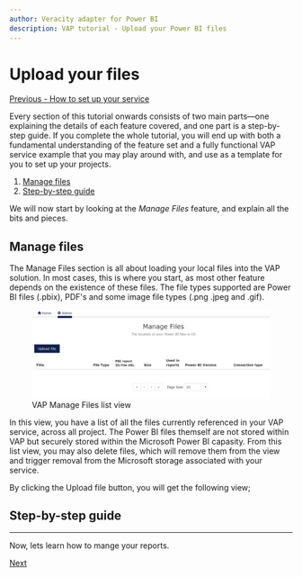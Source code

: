 ```yaml
---
author: Veracity adapter for Power BI
description: VAP tutorial - Upload your Power BI files
---
```


# Upload your files
[Previous - How to set up your service](2-how-to-set-up-your-service.md)


Every section of this tutorial onwards consists of two main parts—one explaining the details of each feature covered, and one part is a step-by-step guide. If you complete the whole tutorial, you will end up with both a fundamental understanding of the feature set and a fully functional VAP service example that you may play around with, and use as a template for you to set up your projects. 

1. [Manage files](##Manage-Files)
2. [Step-by-step guide](##Step-by-step-guide)

We will now start by looking at the <i>Manage Files</i> feature, and explain all the bits and pieces.

## Manage files
The Manage Files section is all about loading your local files into the VAP solution. In most cases, this is where you start, as most other feature depends on the existence of these files. The file types supported are Power BI files (.pbix), PDF's and some image file types (.png .jpeg and .gif). 

<figure>
	<img src="assets/manageFilesEmpty.png"/>
	<figcaption>VAP Manage Files list view</figcaption>
</figure>
In this view, you have a list of all the files currently referenced in your VAP service, across all project. The Power BI files themself are not stored within VAP but securely stored within the Microsoft Power BI capasity. From this list view, you may also delete files, which will remove them from the view and trigger removal from the Microsoft storage associated with your service.

By clicking the Upload file button, you will get the following view;



## Step-by-step guide
------

Now, lets learn how to mange your reports.

[Next](4-manage-reports.md)

